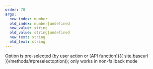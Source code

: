 ```yaml
---
order: 70
args:
  new_index: number
  old_index: number|undefined
  new_value: string
  old_value: string|undefined
  new_text: string
  old_text: string
---
```

Option is pre-selected (by user action or [API function]({{ site.baseurl }}/methods/#preselectoption)); only works in non-fallback mode

